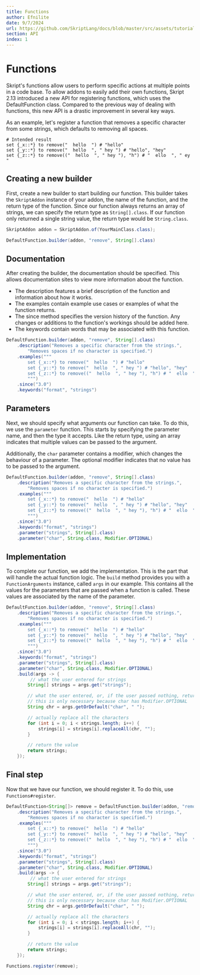 ```yaml
---
title: Functions
author: Efnilite
date: 9/7/2024
url: https://github.com/SkriptLang/docs/blob/master/src/assets/tutorials/functions.md
section: API
index: 1
---
```


# Functions

Skript's functions allow users to perform specific actions at multiple points in a code base.
To allow addons to easily add their own functions, Skript 2.13 introduced a new API for registering functions, 
which uses the DefaultFunction class. Compared to the previous way of dealing with functions, 
this new API is a drastic improvement in several key ways. 

As an example, let's register a function that removes a specific character from some strings,
which defaults to removing all spaces.

```applescript
# Intended result
set {_x::*} to remove("  hello  ") # "hello"
set {_y::*} to remove("  hello  ", " hey ") # "hello", "hey"
set {_z::*} to remove(("  hello  ", " hey "), "h") # "  ello  ", " ey " 
```

## Creating a new builder

First, create a new builder to start building our function. This builder takes the `SkriptAddon`
instance of your addon, the name of the function, and the return type of the function. Since our
function always returns an array of strings, we can specify the return type as `String[].class`.
If our function only returned a single string value, the return type would be `String.class`.

```java
SkriptAddon addon = SkriptAddon.of(YourMainClass.class);

DefaultFunction.builder(addon, "remove", String[].class)
```

## Documentation

After creating the builder, the documentation should be specified. 
This allows documentation sites to view more information about the function.

- The description features a brief description of the function and information about how it works.
- The examples contain example use cases or examples of what the function returns.
- The since method specifies the version history of the function. Any changes or additions to the function's workings should be added here. 
- The keywords contain words that may be associated with this function.

```java
DefaultFunction.builder(addon, "remove", String[].class)
    .description("Removes a specific character from the strings.",
        "Removes spaces if no character is specified.")
    .examples("""
        set {_x::*} to remove("  hello  ") # "hello"
        set {_y::*} to remove("  hello  ", " hey ") # "hello", "hey"
        set {_z::*} to remove(("  hello  ", " hey "), "h") # "  ello  ", " ey " 
        """)
    .since("3.0")
    .keywords("format", "strings")
```

## Parameters

Next, we should specify what arguments our function can take. To do this, we use the `parameter` function.
This starts by specifying the parameter name, and then the type it accepts. Like the return type,
using an array indicates that multiple values can be passed to the argument. 

Additionally, the `char` parameter contains a modifier, which changes the behaviour of a parameter.
The optional modifier indicates that no value has to be passed to the argument. 

```java
DefaultFunction.builder(addon, "remove", String[].class)
    .description("Removes a specific character from the strings.",
        "Removes spaces if no character is specified.")
    .examples("""
        set {_x::*} to remove("  hello  ") # "hello"
        set {_y::*} to remove("  hello  ", " hey ") # "hello", "hey"
        set {_z::*} to remove(("  hello  ", " hey "), "h") # "  ello  ", " ey " 
        """)
    .since("3.0")
    .keywords("format", "strings")
    .parameter("strings", String[].class)
    .parameter("char", String.class, Modifier.OPTIONAL)
```

## Implementation

To complete our function, we add the implementation. This is the part that will handle the actual function logic.
The `build` method provides you with a `FunctionArguments` instance, called `args` in our example. This contains
all the values for the parameters that are passed when a function is called. These values are associated by the name
of the parameter. 

```java
DefaultFunction.builder(addon, "remove", String[].class)
    .description("Removes a specific character from the strings.",
        "Removes spaces if no character is specified.")
    .examples("""
        set {_x::*} to remove("  hello  ") # "hello"
        set {_y::*} to remove("  hello  ", " hey ") # "hello", "hey"
        set {_z::*} to remove(("  hello  ", " hey "), "h") # "  ello  ", " ey " 
        """)
    .since("3.0")
    .keywords("format", "strings")
    .parameter("strings", String[].class)
    .parameter("char", String.class, Modifier.OPTIONAL)
    .build(args -> {
         // what the user entered for strings
        String[] strings = args.get("strings");

        // what the user entered, or, if the user passed nothing, returns " "
        // this is only necessary because char has Modifier.OPTIONAL
        String chr = args.getOrDefault("char", " "); 

        // actually replace all the characters
        for (int i = 0; i < strings.length; i++) {
            strings[i] = strings[i].replaceAll(chr, "");
        }

        // return the value
        return strings;
    });
```

## Final step

Now that we have our function, we should register it. To do this, use `Functions#register`.

```java
DefaultFunction<String[]> remove = DefaultFunction.builder(addon, "remove", String[].class)
    .description("Removes a specific character from the strings.",
        "Removes spaces if no character is specified.")
    .examples("""
        set {_x::*} to remove("  hello  ") # "hello"
        set {_y::*} to remove("  hello  ", " hey ") # "hello", "hey"
        set {_z::*} to remove(("  hello  ", " hey "), "h") # "  ello  ", " ey " 
        """)
    .since("3.0")
    .keywords("format", "strings")
    .parameter("strings", String[].class)
    .parameter("char", String.class, Modifier.OPTIONAL)
    .build(args -> {
         // what the user entered for strings
        String[] strings = args.get("strings");

        // what the user entered, or, if the user passed nothing, returns " "
        // this is only necessary because char has Modifier.OPTIONAL
        String chr = args.getOrDefault("char", " "); 

        // actually replace all the characters
        for (int i = 0; i < strings.length; i++) {
            strings[i] = strings[i].replaceAll(chr, "");
        }

        // return the value
        return strings;
    });

Functions.register(remove);
```